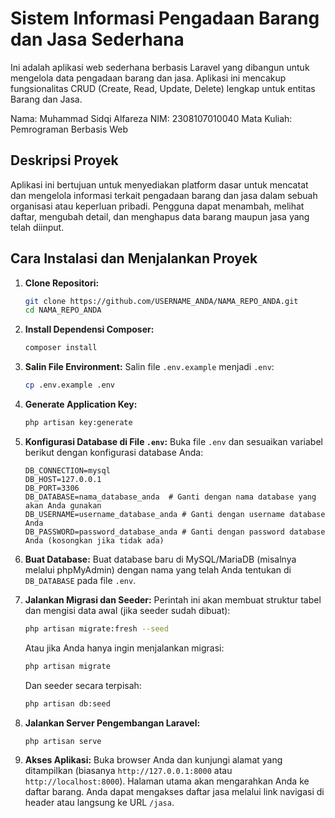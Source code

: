 # Sistem Informasi Pengadaan Barang dan Jasa Sederhana

Ini adalah aplikasi web sederhana berbasis Laravel yang dibangun untuk mengelola data pengadaan barang dan jasa. Aplikasi ini mencakup fungsionalitas CRUD (Create, Read, Update, Delete) lengkap untuk entitas Barang dan Jasa.

Nama: Muhammad Sidqi Alfareza
NIM: 2308107010040
Mata Kuliah: Pemrograman Berbasis Web

## Deskripsi Proyek

Aplikasi ini bertujuan untuk menyediakan platform dasar untuk mencatat dan mengelola informasi terkait pengadaan barang dan jasa dalam sebuah organisasi atau keperluan pribadi. Pengguna dapat menambah, melihat daftar, mengubah detail, dan menghapus data barang maupun jasa yang telah diinput.

## Cara Instalasi dan Menjalankan Proyek

1.  **Clone Repositori:**
    ```bash
    git clone https://github.com/USERNAME_ANDA/NAMA_REPO_ANDA.git
    cd NAMA_REPO_ANDA
    ```

2.  **Install Dependensi Composer:**
    ```bash
    composer install
    ```

3.  **Salin File Environment:**
    Salin file `.env.example` menjadi `.env`:
    ```bash
    cp .env.example .env
    ```

4.  **Generate Application Key:**
    ```bash
    php artisan key:generate
    ```

5.  **Konfigurasi Database di File `.env`:**
    Buka file `.env` dan sesuaikan variabel berikut dengan konfigurasi database Anda:
    ```env
    DB_CONNECTION=mysql
    DB_HOST=127.0.0.1
    DB_PORT=3306
    DB_DATABASE=nama_database_anda  # Ganti dengan nama database yang akan Anda gunakan
    DB_USERNAME=username_database_anda # Ganti dengan username database Anda
    DB_PASSWORD=password_database_anda # Ganti dengan password database Anda (kosongkan jika tidak ada)
    ```

6.  **Buat Database:**
    Buat database baru di MySQL/MariaDB (misalnya melalui phpMyAdmin) dengan nama yang telah Anda tentukan di `DB_DATABASE` pada file `.env`.

7.  **Jalankan Migrasi dan Seeder:**
    Perintah ini akan membuat struktur tabel dan mengisi data awal (jika seeder sudah dibuat):
    ```bash
    php artisan migrate:fresh --seed
    ```
    Atau jika Anda hanya ingin menjalankan migrasi:
    ```bash
    php artisan migrate
    ```
    Dan seeder secara terpisah:
    ```bash
    php artisan db:seed
    ```

8.  **Jalankan Server Pengembangan Laravel:**
    ```bash
    php artisan serve
    ```

9.  **Akses Aplikasi:**
    Buka browser Anda dan kunjungi alamat yang ditampilkan (biasanya `http://127.0.0.1:8000` atau `http://localhost:8000`). Halaman utama akan mengarahkan Anda ke daftar barang. Anda dapat mengakses daftar jasa melalui link navigasi di header atau langsung ke URL `/jasa`.
